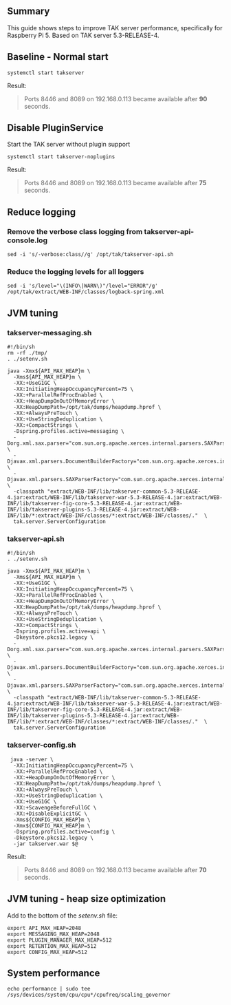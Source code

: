 ## Summary

This guide shows steps to improve TAK server performance, specifically for Raspberry Pi 5. Based on TAK server 5.3-RELEASE-4.

## Baseline - Normal start

    systemctl start takserver

Result:
> Ports 8446 and 8089 on 192.168.0.113 became available 
> after  **90** seconds.

## Disable PluginService

Start the TAK server without plugin support

    systemctl start takserver-noplugins
Result:
> Ports 8446 and 8089 on 192.168.0.113 became available
> after  **75** seconds.


## Reduce logging

### Remove the verbose class logging from takserver-api-console.log

    sed -i 's/-verbose:class//g' /opt/tak/takserver-api.sh


### Reduce the logging levels for all loggers

    sed -i 's/level="\(INFO\|WARN\)"/level="ERROR"/g' /opt/tak/extract/WEB-INF/classes/logback-spring.xml


## JVM tuning

### takserver-messaging.sh

    #!/bin/sh
    rm -rf ./tmp/
    . ./setenv.sh
    
    java -Xmx${API_MAX_HEAP}m \
      -Xms${API_MAX_HEAP}m \
      -XX:+UseG1GC \
      -XX:InitiatingHeapOccupancyPercent=75 \
      -XX:+ParallelRefProcEnabled \
      -XX:+HeapDumpOnOutOfMemoryError \
      -XX:HeapDumpPath=/opt/tak/dumps/heapdump.hprof \
      -XX:+AlwaysPreTouch \
      -XX:+UseStringDeduplication \
      -XX:+CompactStrings \
      -Dspring.profiles.active=messaging \
      -Dorg.xml.sax.parser="com.sun.org.apache.xerces.internal.parsers.SAXParser" \
      -Djavax.xml.parsers.DocumentBuilderFactory="com.sun.org.apache.xerces.internal.jaxp.DocumentBuilderFactoryImpl" \
      -Djavax.xml.parsers.SAXParserFactory="com.sun.org.apache.xerces.internal.jaxp.SAXParserFactoryImpl" \
      -classpath "extract/WEB-INF/lib/takserver-common-5.3-RELEASE-4.jar:extract/WEB-INF/lib/takserver-war-5.3-RELEASE-4.jar:extract/WEB-INF/lib/takserver-fig-core-5.3-RELEASE-4.jar:extract/WEB-INF/lib/takserver-plugins-5.3-RELEASE-4.jar:extract/WEB-INF/lib/*:extract/WEB-INF/classes/*:extract/WEB-INF/classes/."  \
      tak.server.ServerConfiguration

### takserver-api.sh 

    #!/bin/sh
    . ./setenv.sh
    
    java -Xmx${API_MAX_HEAP}m \
      -Xms${API_MAX_HEAP}m \
      -XX:+UseG1GC \
      -XX:InitiatingHeapOccupancyPercent=75 \
      -XX:+ParallelRefProcEnabled \
      -XX:+HeapDumpOnOutOfMemoryError \
      -XX:HeapDumpPath=/opt/tak/dumps/heapdump.hprof \
      -XX:+AlwaysPreTouch \
      -XX:+UseStringDeduplication \
      -XX:+CompactStrings \
      -Dspring.profiles.active=api \
      -Dkeystore.pkcs12.legacy \
      -Dorg.xml.sax.parser="com.sun.org.apache.xerces.internal.parsers.SAXParser" \
      -Djavax.xml.parsers.DocumentBuilderFactory="com.sun.org.apache.xerces.internal.jaxp.DocumentBuilderFactoryImpl" \
      -Djavax.xml.parsers.SAXParserFactory="com.sun.org.apache.xerces.internal.jaxp.SAXParserFactoryImpl" \
      -classpath "extract/WEB-INF/lib/takserver-common-5.3-RELEASE-4.jar:extract/WEB-INF/lib/takserver-war-5.3-RELEASE-4.jar:extract/WEB-INF/lib/takserver-fig-core-5.3-RELEASE-4.jar:extract/WEB-INF/lib/takserver-plugins-5.3-RELEASE-4.jar:extract/WEB-INF/lib/*:extract/WEB-INF/classes/*:extract/WEB-INF/classes/."  \
      tak.server.ServerConfiguration
    
  
### takserver-config.sh
 

     java -server \
      -XX:InitiatingHeapOccupancyPercent=75 \
      -XX:+ParallelRefProcEnabled \
      -XX:+HeapDumpOnOutOfMemoryError \
      -XX:HeapDumpPath=/opt/tak/dumps/heapdump.hprof \
      -XX:+AlwaysPreTouch \
      -XX:+UseStringDeduplication \
      -XX:+UseG1GC \
      -XX:+ScavengeBeforeFullGC \
      -XX:+DisableExplicitGC \
      -Xms${CONFIG_MAX_HEAP}m \
      -Xmx${CONFIG_MAX_HEAP}m \
      -Dspring.profiles.active=config \
      -Dkeystore.pkcs12.legacy \
      -jar takserver.war $@

Result:
> Ports 8446 and 8089 on 192.168.0.113 became available 
> after **70** seconds.


## JVM tuning - heap size optimization

Add to the bottom of the *setenv.sh* file:

    export API_MAX_HEAP=2048
    export MESSAGING_MAX_HEAP=2048
    export PLUGIN_MANAGER_MAX_HEAP=512
    export RETENTION_MAX_HEAP=512
    export CONFIG_MAX_HEAP=512


## System performance

    echo performance | sudo tee /sys/devices/system/cpu/cpu*/cpufreq/scaling_governor



